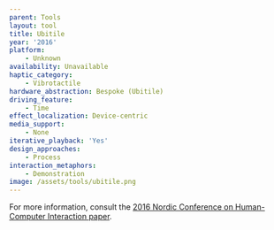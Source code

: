 ```yaml
---
parent: Tools
layout: tool
title: Ubitile
year: '2016'
platform:
    - Unknown
availability: Unavailable
haptic_category:
    - Vibrotactile
hardware_abstraction: Bespoke (Ubitile)
driving_feature:
    - Time
effect_localization: Device-centric
media_support:
    - None
iterative_playback: 'Yes'
design_approaches:
    - Process
interaction_metaphors:
    - Demonstration
image: /assets/tools/ubitile.png
---
```

For more information, consult the [2016 Nordic Conference on Human-Computer Interaction paper](https://doi.org/10.1145/2971485.2996721).

